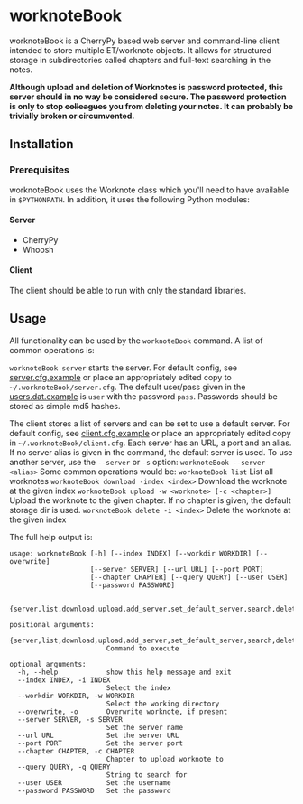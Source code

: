 # worknoteBook

worknoteBook is a CherryPy based web server and command-line client intended to store multiple ET/worknote objects. It allows for structured storage in subdirectories called chapters and full-text searching in the notes.

**Although upload and deletion of Worknotes is password protected, this server should in no way be considered secure. The password protection is only to stop ~~colleagues~~ you from deleting your notes. It can probably be trivially broken or circumvented.**

## Installation

### Prerequisites

worknoteBook uses the Worknote class which you'll need to have available in ```$PYTHONPATH```. In addition, it uses the following Python modules:

#### Server

- CherryPy
- Whoosh

#### Client

The client should be able to run with only the standard libraries.

## Usage

All functionality can be used by the ```worknoteBook``` command. A list of common operations is:

```worknoteBook server``` starts the server. For default config, see [server.cfg.example](server.cfg.example) or place an appropriately edited copy to ```~/.worknoteBook/server.cfg```. The default user/pass given in the [users.dat.example](users.dat.example) is ```user``` with the password ```pass```. Passwords should be stored as simple md5 hashes.

The client stores a list of servers and can be set to use a default server. For default config, see [client.cfg.example](client.cfg.example) or place an appropriately edited copy in ```~/.worknoteBook/client.cfg```. Each server has an URL, a port and an alias. If no server alias is given in the command, the default server is used. To use another server, use the ```--server``` or ```-s``` option:
```worknoteBook --server <alias>```
Some common operations would be:
```worknoteBook list``` List all worknotes
```worknoteBook download -index <index>``` Download the worknote at the given index
```worknoteBook upload -w <worknote> [-c <chapter>]``` Upload the worknote to the given chapter. If no chapter is given, the default storage dir is used.
```worknoteBook delete -i <index>``` Delete the worknote at the given index

The full help output is:
```
usage: worknoteBook [-h] [--index INDEX] [--workdir WORKDIR] [--overwrite]
                    [--server SERVER] [--url URL] [--port PORT]
                    [--chapter CHAPTER] [--query QUERY] [--user USER]
                    [--password PASSWORD]
                    
                    {server,list,download,upload,add_server,set_default_server,search,delete}

positional arguments:
  {server,list,download,upload,add_server,set_default_server,search,delete}
                        Command to execute

optional arguments:
  -h, --help            show this help message and exit
  --index INDEX, -i INDEX
                        Select the index
  --workdir WORKDIR, -w WORKDIR
                        Select the working directory
  --overwrite, -o       Overwrite worknote, if present
  --server SERVER, -s SERVER
                        Set the server name
  --url URL             Set the server URL
  --port PORT           Set the server port
  --chapter CHAPTER, -c CHAPTER
                        Chapter to upload worknote to
  --query QUERY, -q QUERY
                        String to search for
  --user USER           Set the username
  --password PASSWORD   Set the password
  ```